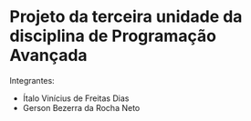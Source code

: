 # Projeto da terceira unidade da disciplina de Programação Avançada

Integrantes: 
- Ítalo Vinícius de Freitas Dias
- Gerson Bezerra da Rocha Neto
